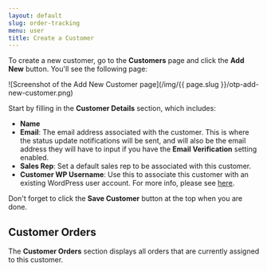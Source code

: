 ```yaml
---
layout: default
slug: order-tracking
menu: user
title: Create a Customer
---
```

To create a new customer, go to the **Customers** page and click the **Add New** button. You'll see the following page:

![Screenshot of the Add New Customer page](/img/{{ page.slug }}/otp-add-new-customer.png)

Start by filling in the **Customer Details** section, which includes:

- **Name**
- **Email**: The email address associated with the customer. This is where the status update notifications will be sent, and will also be the email address they will have to input if you have the **Email Verification** setting enabled.
- **Sales Rep**: Set a default sales rep to be associated with this customer.
- **Customer WP Username**: Use this to associate this customer with an existing WordPress user account. For more info, please see [here](wordpress-user).

Don't forget to click the **Save Customer** button at the top when you are done.

## Customer Orders

The **Customer Orders** section displays all orders that are currently assigned to this customer.